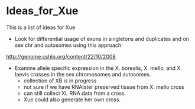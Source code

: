 # Ideas_for_Xue

This is a list of ideas for Xue

* Look for differential usage of exons in singletons and duplicates and on sex chr and autosomes using this approach:

http://genome.cshlp.org/content/22/10/2008

* Examine allele specific expression in the X. borealis, X. mello, and X. laevis crosses in the sex chromosomes and autosomes.
    * collection of XB is in progress
    * not sure if we have RNAlater preserved tissue from X. mello cross
    * can still collect XL RNA data from a cross.
    * Xue could also generate her own cross.
